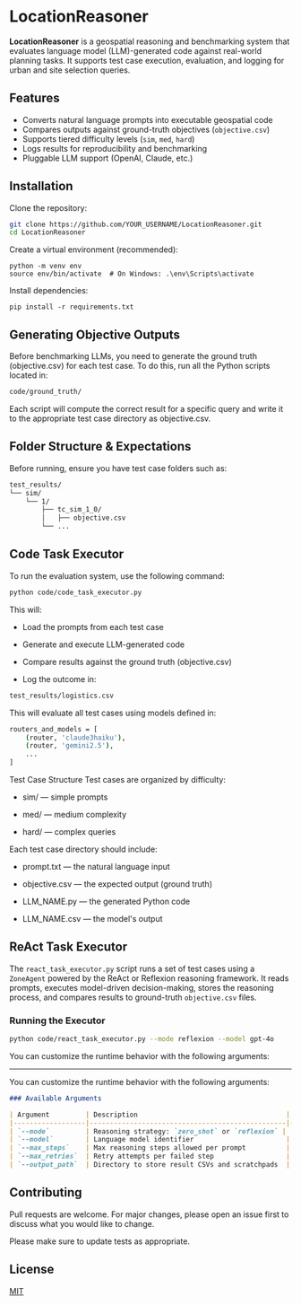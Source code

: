 # LocationReasoner

**LocationReasoner** is a geospatial reasoning and benchmarking system that evaluates language model (LLM)-generated code against real-world planning tasks. It supports test case execution, evaluation, and logging for urban and site selection queries.


## Features

- Converts natural language prompts into executable geospatial code
- Compares outputs against ground-truth objectives (`objective.csv`)
- Supports tiered difficulty levels (`sim`, `med`, `hard`)
- Logs results for reproducibility and benchmarking
- Pluggable LLM support (OpenAI, Claude, etc.)


## Installation
Clone the repository:

```bash
git clone https://github.com/YOUR_USERNAME/LocationReasoner.git
cd LocationReasoner
```

Create a virtual environment (recommended):


```
python -m venv env
source env/bin/activate  # On Windows: .\env\Scripts\activate
```
Install dependencies:
```
pip install -r requirements.txt
```




## Generating Objective Outputs
Before benchmarking LLMs, you need to generate the ground truth (objective.csv) for each test case.
To do this, run all the Python scripts located in:
```bash
code/ground_truth/
```
Each script will compute the correct result for a specific query and write it to the appropriate test case directory as objective.csv.

## Folder Structure & Expectations
Before running, ensure you have test case folders such as:
```bash
test_results/
└── sim/
    └── 1/
        ├── tc_sim_1_0/
        │   ├── objective.csv
        └── ...
```


## Code Task Executor

To run the evaluation system, use the following command:

```bash
python code/code_task_executor.py
```

This will:

- Load the prompts from each test case

- Generate and execute LLM-generated code

- Compare results against the ground truth (objective.csv)

- Log the outcome in:

```bash
test_results/logistics.csv
```
This will evaluate all test cases using models defined in:
```bash
routers_and_models = [
    (router, 'claude3haiku'),
    (router, 'gemini2.5'),
    ...
]
```



Test Case Structure
Test cases are organized by difficulty:

- sim/ — simple prompts

- med/ — medium complexity

- hard/ — complex queries

Each test case directory should include:

- prompt.txt — the natural language input

- objective.csv — the expected output (ground truth)

- LLM_NAME.py — the generated Python code

- LLM_NAME.csv — the model's output

## ReAct Task Executor

The `react_task_executor.py` script runs a set of test cases using a `ZoneAgent` powered by the ReAct or Reflexion reasoning framework. It reads prompts, executes model-driven decision-making, stores the reasoning process, and compares results to ground-truth `objective.csv` files.

### Running the Executor

```bash
python code/react_task_executor.py --mode reflexion --model gpt-4o
```

You can customize the runtime behavior with the following arguments:

---

You can customize the runtime behavior with the following arguments:

```markdown
### Available Arguments

| Argument         | Description                                     | Default    |
|------------------|-------------------------------------------------|------------|
| `--mode`         | Reasoning strategy: `zero_shot` or `reflexion` | `reflexion`|
| `--model`        | Language model identifier                       | `gpt-4o`   |
| `--max_steps`    | Max reasoning steps allowed per prompt          | `15`       |
| `--max_retries`  | Retry attempts per failed step                  | `3`        |
| `--output_path`  | Directory to store result CSVs and scratchpads  | `output/`  |
```



## Contributing

Pull requests are welcome. For major changes, please open an issue first
to discuss what you would like to change.

Please make sure to update tests as appropriate.

## License

[MIT](https://choosealicense.com/licenses/mit/)